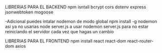 LIBRERIAS PARA EL BACKEND 
npm isntall bcrypt cors dotenv express jsonwebtoken mogoose

-Adicional puedes intalar nodemon de modo global 
npm install -g nodemon
asi ya no usarias node server.js a usar nodemon server.js para no estar reiniciando el servidor cada vez que hagas un cambio 

LIBRERIAS PARA EL FRONTEND
npm install react react-dom react-router-dom axios
